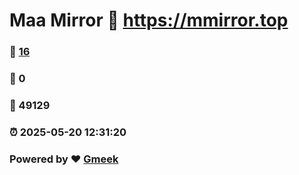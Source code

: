 # Maa Mirror :link: https://mmirror.top 
### :page_facing_up: [16](https://mmirror.top/tag.html) 
### :speech_balloon: 0 
### :hibiscus: 49129 
### :alarm_clock: 2025-05-20 12:31:20 
### Powered by :heart: [Gmeek](https://github.com/Meekdai/Gmeek)
